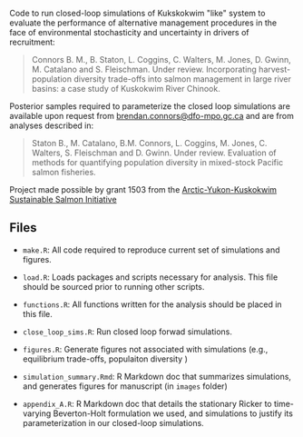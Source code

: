 Code to run closed-loop simulations of Kukskokwim "like" system to evaluate the performance of alternative management procedures in the face of environmental stochasticity and uncertainty in drivers of recruitment:

>Connors B. M., B. Staton, L. Coggins, C. Walters, M. Jones, D. Gwinn, M. Catalano and S. Fleischman. Under review. Incorporating harvest-population diversity trade-offs into salmon management in large river basins: a case study of Kuskokwim River Chinook.

Posterior samples required to parameterize the closed loop simulations are available upon request from brendan.connors@dfo-mpo.gc.ca and are from analyses described in:

>Staton B., M. Catalano, B.M. Connors, L. Coggins, M. Jones, C. Walters, S. Fleischman and D. Gwinn. Under review. Evaluation of methods for quantifying population diversity in mixed-stock Pacific salmon fisheries.

Project made possible by grant 1503 from the [Arctic-Yukon-Kuskokwim Sustainable Salmon Initiative](https://www.aykssi.org/)

## Files
- `make.R`: All code required to reproduce current set of simulations and figures.

- `load.R`: Loads packages and scripts necessary for analysis. This file should be sourced prior to running other scripts.

- `functions.R`: All functions written for the analysis should be placed in this file.
  
- `close_loop_sims.R`: Run closed loop forwad simulations.

- `figures.R`: Generate figures not associated with simulations (e.g., equilibrium trade-offs, populaiton diversity )
  
- `simulation_summary.Rmd`: R Markdown doc that summarizes simulations, and generates figures for manuscript (in `images` folder)

- `appendix_A.R`: R Markdown doc that details the stationary Ricker to time-varying Beverton-Holt formulation we used, and simulations to justify its parameterization in our closed-loop simulations. 


